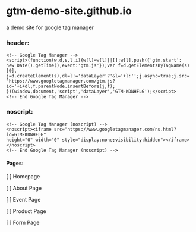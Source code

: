 # gtm-demo-site.github.io
a demo site for google tag manager

### header: 
```
<!-- Google Tag Manager -->
<script>(function(w,d,s,l,i){w[l]=w[l]||[];w[l].push({'gtm.start':
new Date().getTime(),event:'gtm.js'});var f=d.getElementsByTagName(s)[0],
j=d.createElement(s),dl=l!='dataLayer'?'&l='+l:'';j.async=true;j.src=
'https://www.googletagmanager.com/gtm.js?id='+i+dl;f.parentNode.insertBefore(j,f);
})(window,document,'script','dataLayer','GTM-KDNHFLG');</script>
<!-- End Google Tag Manager -->
```

### noscript:
```
<!-- Google Tag Manager (noscript) -->
<noscript><iframe src="https://www.googletagmanager.com/ns.html?id=GTM-KDNHFLG"
height="0" width="0" style="display:none;visibility:hidden"></iframe></noscript>
<!-- End Google Tag Manager (noscript) -->
```


#### Pages:
[ ] Homepage

[ ] About Page

[ ] Event Page

[ ] Product Page

[ ] Form Page
